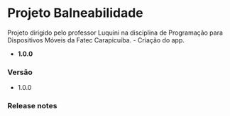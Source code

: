 # Projeto Balneabilidade
Projeto dirigido pelo professor Luquini na disciplina de Programação para Dispositivos Móveis da Fatec Carapicuíba.
    - Criação do app.
  - **1.0.0**


### Versão
  - 1.0.0

### Release notes   